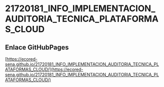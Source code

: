 # **21720181_INFO_IMPLEMENTACION_AUDITORIA_TECNICA_PLATAFORMAS_CLOUD**

## **Enlace GitHubPages**

[https://ecored-sena.github.io/21720181_INFO_IMPLEMENTACION_AUDITORIA_TECNICA_PLATAFORMAS_CLOUD/](https://ecored-sena.github.io/21720181_INFO_IMPLEMENTACION_AUDITORIA_TECNICA_PLATAFORMAS_CLOUD/)

#
